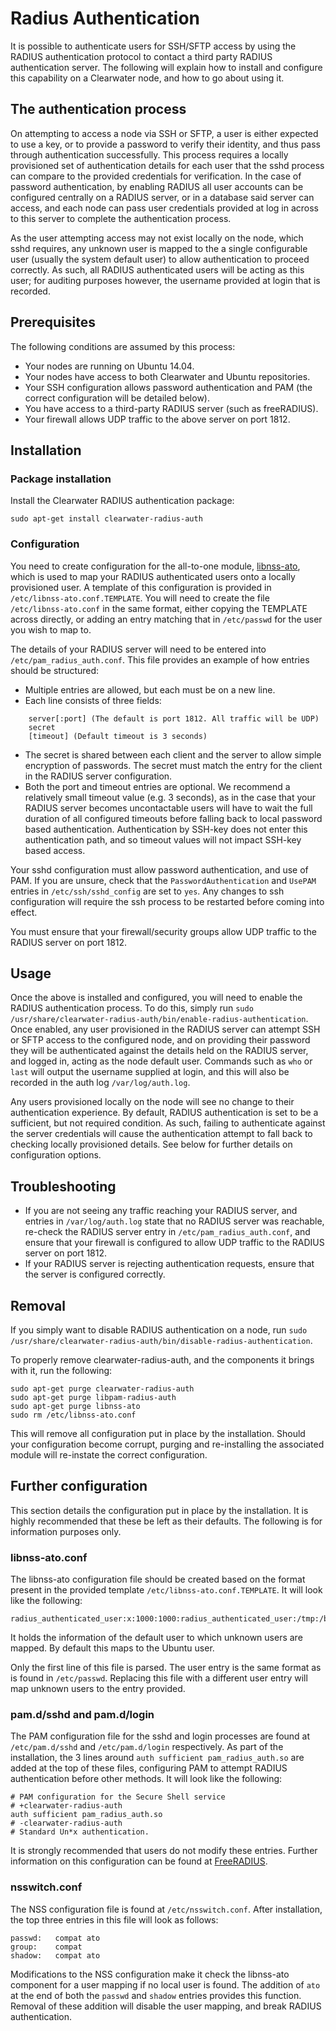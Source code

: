# Radius Authentication

It is possible to authenticate users for SSH/SFTP access by using the RADIUS authentication protocol to contact a third party RADIUS authentication server. The following will explain how to install and configure this capability on a Clearwater node, and how to go about using it. 

## The authentication process

On attempting to access a node via SSH or SFTP, a user is either expected to use a key, or to provide a password to verify their identity, and thus pass through authentication successfully. This process requires a locally provisioned set of authentication details for each user that the sshd process can compare to the provided credentials for verification. In the case of password authentication, by enabling RADIUS all user accounts can be configured centrally on a RADIUS server, or in a database said server can access, and each node can pass user credentials provided at log in across to this server to complete the authentication process.

As the user attempting access may not exist locally on the node, which sshd requires, any unknown user is mapped to the a single configurable user (usually the system default user) to allow authentication to proceed correctly. As such, all RADIUS authenticated users will be acting as this user; for auditing purposes however, the username provided at login that is recorded.

## Prerequisites

The following conditions are assumed by this process:

* Your nodes are running on Ubuntu 14.04.
* Your nodes have access to both Clearwater and Ubuntu repositories.
* Your SSH configuration allows password authentication and PAM (the correct configuration will be detailed below).
* You have access to a third-party RADIUS server (such as freeRADIUS).
* Your firewall allows UDP traffic to the above server on port 1812.

## Installation

### Package installation

Install the Clearwater RADIUS authentication package:

    sudo apt-get install clearwater-radius-auth

### Configuration

You need to create configuration for the all-to-one module, [libnss-ato](https://github.com/Metaswitch/libnss-ato), which is used to map your RADIUS authenticated users onto a locally provisioned user. A template of this configuration is provided in `/etc/libnss-ato.conf.TEMPLATE`. You will need to create the file `/etc/libnss-ato.conf` in the same format, either copying the TEMPLATE across directly, or adding an entry matching that in `/etc/passwd` for the user you wish to map to.

The details of your RADIUS server will need to be entered into `/etc/pam_radius_auth.conf`. This file provides an example of how entries should be structured:
* Multiple entries are allowed, but each must be on a new line.
* Each line consists of three fields:
```
    server[:port] (The default is port 1812. All traffic will be UDP)
    secret
    [timeout] (Default timeout is 3 seconds)
```

* The secret is shared between each client and the server to allow simple encryption of passwords. The secret must match the entry for the client in the RADIUS server configuration.
* Both the port and timeout entries are optional. We recommend a relatively small timeout value (e.g. 3 seconds), as in the case that your RADIUS server becomes uncontactable users will have to wait the full duration of all configured timeouts before falling back to local password based authentication. Authentication by SSH-key does not enter this authentication path, and so timeout values will not impact SSH-key based access.

Your sshd configuration must allow password authentication, and use of PAM. If you are unsure, check that the `PasswordAuthentication` and `UsePAM` entries in `/etc/ssh/sshd_config` are set to `yes`. Any changes to ssh configuration will require the ssh process to be restarted before coming into effect.

You must ensure that your firewall/security groups allow UDP traffic to the RADIUS server on port 1812. 

## Usage

Once the above is installed and configured, you will need to enable the RADIUS authentication process. To do this, simply run `sudo /usr/share/clearwater-radius-auth/bin/enable-radius-authentication`. Once enabled, any user provisioned in the RADIUS server can attempt SSH or SFTP access to the configured node, and on providing their password they will be authenticated against the details held on the RADIUS server, and logged in, acting as the node default user. Commands such as `who` or `last` will output the username supplied at login, and this will also be recorded in the auth log `/var/log/auth.log`.

Any users provisioned locally on the node will see no change to their authentication experience. By default, RADIUS authentication is set to be a sufficient, but not required condition. As such, failing to authenticate against the server credentials will cause the authentication attempt to fall back to checking locally provisioned details. See below for further details on configuration options.

## Troubleshooting

* If you are not seeing any traffic reaching your RADIUS server, and entries in `/var/log/auth.log` state that no RADIUS server was reachable, re-check the RADIUS server entry in `/etc/pam_radius_auth.conf`, and ensure that your firewall is configured to allow UDP traffic to the RADIUS server on port 1812.
* If your RADIUS server is rejecting authentication requests, ensure that the server is configured correctly. 

## Removal

If you simply want to disable RADIUS authentication on a node, run `sudo /usr/share/clearwater-radius-auth/bin/disable-radius-authentication`.

To properly remove clearwater-radius-auth, and the components it brings with it, run the following:

    sudo apt-get purge clearwater-radius-auth
    sudo apt-get purge libpam-radius-auth
    sudo apt-get purge libnss-ato
    sudo rm /etc/libnss-ato.conf

This will remove all configuration put in place by the installation. Should your configuration become corrupt, purging and re-installing the associated module will re-instate the correct configuration.

## Further configuration

This section details the configuration put in place by the installation. It is highly recommended that these be left as their defaults. The following is for information purposes only.

### libnss-ato.conf

The libnss-ato configuration file should be created based on the format present in the provided template `/etc/libnss-ato.conf.TEMPLATE`. It will look like the following:

    radius_authenticated_user:x:1000:1000:radius_authenticated_user:/tmp:/bin/bash

It holds the information of the default user to which unknown users are mapped. By default this maps to the Ubuntu user.

Only the first line of this file is parsed. The user entry is the same format as is found in `/etc/passwd`. Replacing this file with a different user entry will map unknown users to the entry provided.

### pam.d/sshd and pam.d/login

The PAM configuration file for the sshd and login processes are found at `/etc/pam.d/sshd` and `/etc/pam.d/login` respectively. As part of the installation, the 3 lines around `auth sufficient pam_radius_auth.so` are added at the top of these files, configuring PAM to attempt RADIUS authentication before other methods. It will look like the following:

    # PAM configuration for the Secure Shell service
    # +clearwater-radius-auth
    auth sufficient pam_radius_auth.so
    # -clearwater-radius-auth
    # Standard Un*x authentication.
    
It is strongly recommended that users do not modify these entries. Further information on this configuration can be found at [FreeRADIUS](http://freeradius.org/pam_radius_auth/).

### nsswitch.conf

The NSS configuration file is found at `/etc/nsswitch.conf`. After installation, the top three entries in this file will look as follows:

    passwd:   compat ato
    group:    compat
    shadow:   compat ato

 Modifications to the NSS configuration make it check the libnss-ato component for a user mapping if no local user is found. The addition of `ato` at the end of both the `passwd` and `shadow` entries provides this function. Removal of these addition will disable the user mapping, and break RADIUS authentication.
